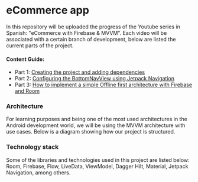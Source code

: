 # eCommerce app

In this repository will be uploaded the progress of the Youtube series in Spanish: "eCommerce with Firebase & MVVM". 
Each video will be associated with a certain branch of development, below are listed the current parts of the project.

#### Content Guide:
* Part 1: [Creating the project and adding dependencies](https://www.youtube.com/watch?v=MZdjf4PBE9g)
* Part 2: [Configuring the BottomNavView using Jetpack Navigation](https://www.youtube.com/watch?v=5xIaTPkqBGg)
* Part 3: [How to implement a simple Offline first architecture with Firebase and Room](https://www.youtube.com/watch?v=MXHNKbIYtaA)

### Architecture
For learning purposes and being one of the most used architectures in the Android development world, we will be using the MVVM 
architecture with use cases. Below is a diagram showing how our project is structured.

### Technology stack

Some of the libraries and technologies used in this project are listed below: Room, Firebase, Flow, LiveData, ViewModel, Dagger Hilt, 
Material, Jetpack Navigation, among others.
